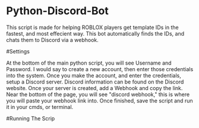 # Python-Discord-Bot

This script is made for helping ROBLOX players get template IDs in the fastest, and most effecient way.
This bot automatically finds the IDs, and chats them to Discord via a webhook.



#Settings 

At the bottom of the main python script, you will see Username and Password. I would say to create a new account, then enter
those credentials into the system. Once you make the account, and enter the credentials, setup a Discord server. Discord
information can be found on the Discord website. Once your server is created, add a Webhook and copy the link. 
Near the bottom of the page, you will see "discord webhook," this is where you will paste your webhook link into.
Once finished, save the script and run it in your cmds, or terminal.



#Running The Scrip

